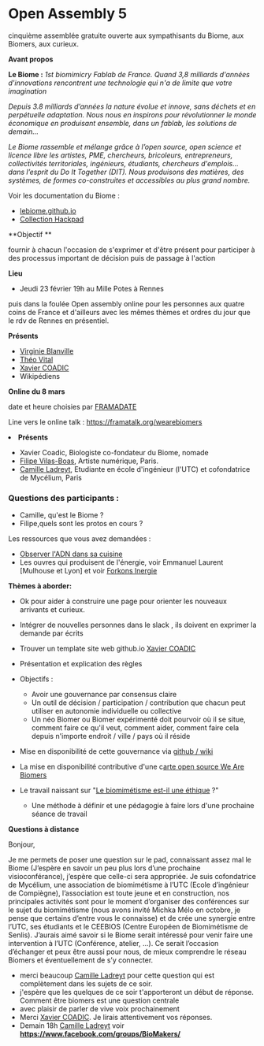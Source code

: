 # Open Assembly 5

cinquième assemblée gratuite ouverte aux sympathisants du Biome, aux Biomers, aux curieux.

**Avant propos**

**Le Biome :** _1st biomimicry Fablab de France. Quand 3,8 milliards d'années  d'innovations rencontrent une technologie qui n'a de limite que votre  imagination_

_Depuis 3.8 milliards d’années la nature évolue et  innove, sans déchets et en perpétuelle adaptation. Nous nous en  inspirons pour révolutionner le monde économique en produisant ensemble,  dans un fablab, les solutions de demain…_

_Le Biome rassemble et  mélange grâce à l’open source, open science et licence libre les  artistes, PME, chercheurs, bricoleurs, entrepreneurs, collectivités  territoriales, ingénieurs, étudiants, chercheurs  d'emplois... dans l’esprit du Do It Together (DIT). Nous produisons des matières, des systèmes, de formes co-construites et accessibles au plus grand nombre._

 Voir les documentation du Biome : 

*    [lebiome.github.io](https://lebiome.github.io/) 
*   [Collection Hackpad](/ep/group/w69y2zwP9It) 



**Objectif **

 fournir à chacun l'occasion de s'exprimer et d'être présent pour participer à des processus important de décision puis de passage à l'action

**Lieu**

 - Jeudi 23 février 19h au Mille Potes à Rennes

 puis dans la foulée Open assembly online pour les personnes aux quatre coins de France et d'ailleurs avec les mêmes thèmes et ordres du jour que le rdv de Rennes en présentiel.

 **Présents**

*   [Virginie Blanville](https://hackpad.com/ep/profile/stFafzZhNFj) 
*   [Théo Vital](https://hackpad.com/ep/profile/vwyukChV7Ld) 
*   [Xavier COADIC](https://hackpad.com/ep/profile/mG5YIQbhX4t) 
*   Wikipédiens 

**Online du 8 mars**

date et heure choisies par [FRAMADATE](https://framadate.org/XARcqio5hcxga1Kj) 

Line vers le online talk : [](https://framatalk.org/wearebiomers)https://framatalk.org/wearebiomers
<undefined><li>**Présents**</li></undefined>

*   Xavier Coadic, Biologiste co-fondateur du Biome, nomade
*   [Filipe Vilas-Boas](/ep/profile/AgYuWIq0rgP), Artiste numérique, Paris.
*    [Camille Ladreyt](/ep/profile/mHs4X3aTiJH), Etudiante en école d'ingénieur (l'UTC) et cofondatrice de Mycélium, Paris


### Questions des participants :  

*   Camille, qu'est le Biome ?
*   Filipe,quels sont les protos en cours ?

Les ressources que vous avez demandées :  

*   [Observer l'ADN dans sa cuisine](https://medium.com/we-are-biomers/fais-le-toi-m%C3%AAme-fais-le-avec-dautres-5cf5ee4867a0#.cl0t7hro7) 
*   Les ouvres qui produisent de l'énergie, voir Emmanuel Laurent [Mulhouse et Lyon] et voir [Forkons lnergie](https://hackpad.com/Ll4iF2Xsz9G)

**Thèmes à aborder:**

*   Ok pour aider à construire une page pour orienter les nouveaux arrivants et curieux.

*   Intégrer de nouvelles personnes dans le slack , ils doivent en exprimer la demande par écrits
*   Trouver un template site web github.io [Xavier COADIC](/ep/profile/mG5YIQbhX4t) 

*    Présentation et explication des règles

*   Objectifs : 

    *   Avoir une gouvernance par consensus claire
    *   Un outil de décision / participation / contribution que chacun peut utiliser en autonomie individuelle ou collective
    *   Un néo Biomer ou Biomer expérimenté doit pourvoir où il se situe, comment faire ce qu'il veut, comment aider, comment faire cela depuis n'importe endroit / ville / pays où il réside

*    Mise en disponibilité de cette gouvernance via [github / wiki](https://lebiome.github.io/) 

*    La mise en disponibilité contributive d'une c[arte open source We Are Biomers](http://umap.openstreetmap.fr/fr/map/we-are-biomers-map_52928#3/33.14/-56.25) 

*    Le travail naissant sur "[Le biomimétisme est-il une éthique](/Le-biomimtisme-est-il-une-thique--P01FK6goeMs) ?"

        *   Une méthode à définir et une pédagogie à faire lors d'une prochaine séance de travail

**Questions à distance**

 Bonjour,

Je me permets de poser une question sur le pad, connaissant assez mal le Biome (J’espère en savoir un peu plus lors d’une prochaine visioconférance), j’espère que celle-ci sera appropriée. Je suis cofondatrice de Mycélium, une association de biomimétisme à l’UTC (Ecole d’ingénieur de Compiègne), l’association est toute jeune et en construction, nos principales activités sont pour le moment d’organiser des conférences sur le sujet du biomimétisme (nous avons invité Michka Mélo en octobre, je pense que certains d’entre vous le connaisse) et de crée une synergie entre l’UTC, ses étudiants et le CEEBIOS (Centre Européen de Biomimétisme de Senlis). J’aurais aimé savoir si le Biome serait intéressé pour venir faire une intervention à l’UTC (Conférence, atelier, …). Ce serait l’occasion d’échanger et peux être aussi pour nous, de mieux comprendre le réseau Biomers et éventuellement de s’y connecter. 

*    merci beaucoup [Camille Ladreyt](/ep/profile/mHs4X3aTiJH) pour cette question qui est complètement dans les sujets de ce soir.
*   j'espère que les quelques de ce soir t'apporteront un début de réponse. Comment être biomers est une question centrale
*   avec plaisir de parler de vive voix prochainement 
*   Merci [Xavier COADIC](/ep/profile/mG5YIQbhX4t). Je lirais attentivement vos réponses. 
*   Demain 18h [Camille Ladreyt](/ep/profile/mHs4X3aTiJH) voir [](https://www.facebook.com/groups/BioMakers/)**https://www.facebook.com/groups/BioMakers/**
